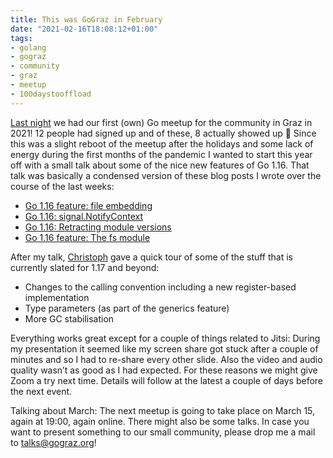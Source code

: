 ```yaml
---
title: This was GoGraz in February
date: "2021-02-16T18:08:12+01:00"
tags:
- golang
- gograz
- community
- graz
- meetup
- 100daystooffload
---
```


[Last night](https://gograz.org/meetup/2021-02-15/) we had our first (own) Go meetup for the community in Graz in 2021! 12 people had signed up and of these, 8 actually showed up 🥳 Since this was a slight reboot of the meetup after the holidays and some lack of energy during the first months of the pandemic I wanted to start this year off with a small talk about some of the nice new features of Go 1.16. That talk was basically a condensed version of these blog posts I wrote over the course of the last weeks:

- [Go 1.16 feature: file embedding](https://zerokspot.com/weblog/2021/01/26/go-116-file-embedding/)
- [Go 1.16: signal.NotifyContext](https://zerokspot.com/weblog/2021/01/29/go-116-signal-notifycontext/)
- [Go 1.16: Retracting module versions](https://zerokspot.com/weblog/2021/02/03/go-116-retracting-module-versions/)
- [Go 1.16 feature: The fs module](https://zerokspot.com/weblog/2021/02/05/go-116-fs-package/)

After my talk, [Christoph](https://tux21b.org/) gave a quick tour of some of the stuff that is currently slated for 1.17 and beyond:
- Changes to the calling convention including a new register-based implementation
- Type parameters (as part of the generics feature)
- More GC stabilisation

Everything works great except for a couple of things related to Jitsi: During my presentation it seemed like my screen share got stuck after a couple of minutes and so I had to re-share every other slide. Also the video and audio quality wasn’t as good as I had expected. For these reasons we might give Zoom a try next time. Details will follow at the latest a couple of days before the next event.

Talking about March: The next meetup is going to take place on March 15, again at 19:00, again online. There might also be some talks. In case you want to present something to our small community, please drop me a mail to [talks@gograz.org](mailto:talks@gograz.org)!
